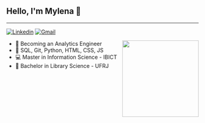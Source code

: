 ## Hello, I'm Mylena 🌷
__________________________
<!-- Your badges
You can use the website to generate badges: https://shields.io/
-->

[![Linkedin](https://img.shields.io/badge/-LinkedIn-blue?style=flat&logo=Linkedin&logoColor=white)](https://www.linkedin.com/in/mylena-de-oliveira-10630a182/)
[![Gmail](https://img.shields.io/badge/-Gmail-c14438?style=flat&logo=Gmail&logoColor=white)](mailto:mycristh@gmail.com)

<img align='right' src="https://64.media.tumblr.com/9469dd3a08d6bb7b2f7cf627543b1ee0/5ba15bb3c1e05a9a-c7/s640x960/f3156d8a6c42b7fca239d98d74f61e3b5acf79ce.gifv" height="200em">  


- 🔎 Becoming an Analytics Engineer
- 💬 SQL, Git, Python, HTML, CSS, JS
- 💻 Master in Information Science - IBICT
- 📔 Bachelor in Library Science - UFRJ


